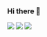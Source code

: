 ### Hi there 👋

<div>
  <a href="버튼을 눌렀을 때 이동할 링크" target="_blank"><img src="https://img.shields.io/badge/carrick035%40gmail.com-Gmail-green"/></a>
  <a href="버튼을 눌렀을 때 이동할 링크" target="_blank"><img src="https://img.shields.io/badge/뱃지레이블-배경색?style=뱃지모양&logo=로고&logoColor=로고색상"/></a>
<a href="버튼을 눌렀을 때 이동할 링크" target="_blank"><img src="https://img.shields.io/badge/뱃지레이블-배경색?style=뱃지모양&logo=로고&logoColor=로고색상"/></a>


  

</div>

<!--
**happyhermann/happyhermann** is a ✨ _special_ ✨ repository because its `README.md` (this file) appears on your GitHub profile.

https://img.shields.io/badge/carrick035%40gmail.com-Gmail-green

Here are some ideas to get you started:

- 🔭 I’m currently working on ...
- 🌱 I’m currently learning ...
- 👯 I’m looking to collaborate on ...
- 🤔 I’m looking for help with ...
- 💬 Ask me about ...
- 📫 How to reach me: ...
- 😄 Pronouns: ...
- ⚡ Fun fact: ...
-->
